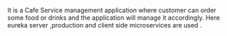 It is a Cafe Service management application where customer can order some food or drinks and the application will manage it accordingly.
Here eureka server ,production and client side microservices are used .
